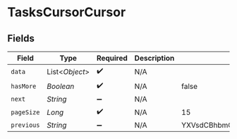 # TasksCursorCursor


## Fields

| Field                                        | Type                                         | Required                                     | Description                                  | Example                                      |
| -------------------------------------------- | -------------------------------------------- | -------------------------------------------- | -------------------------------------------- | -------------------------------------------- |
| `data`                                       | List<*Object*>                               | :heavy_check_mark:                           | N/A                                          |                                              |
| `hasMore`                                    | *Boolean*                                    | :heavy_check_mark:                           | N/A                                          | false                                        |
| `next`                                       | *String*                                     | :heavy_minus_sign:                           | N/A                                          |                                              |
| `pageSize`                                   | *Long*                                       | :heavy_check_mark:                           | N/A                                          | 15                                           |
| `previous`                                   | *String*                                     | :heavy_minus_sign:                           | N/A                                          | YXVsdCBhbmQgYSBtYXhpbXVtIG1heF9yZXN1bHRzLol= |